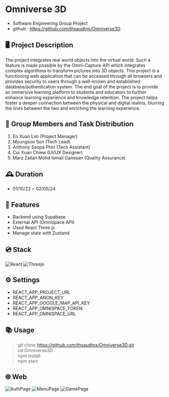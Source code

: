 # Omniverse 3D
- Software Engineering Group Project
- github : https://github.com/thsaudtnx/Omniverse3D


## 🖥️ Project Description
The project integrates real world objects into the virtual world. Such a feature is made possible by the Omni-Capture API which integrates complex algorithms to transform pictures into 3D objects. This project is a functioning web application that can be accessed through all browsers and provides security to users through a well-known and established database/authentication system. The end goal of the project is to provide an immersive learning platform to students and educators to further enhance learning experience and knowledge retention. The project helps foster a deeper connection between the physical and digital realms, blurring the lines between the two and enriching the learning experience.

## 👥 Group Members and Task Distribution
1. En Xuan Lim (Project Manager)
2. Myungsoo Son (Tech Lead)
3. Anthony Saopa Phiri (Tech Assistant)
4. Cui Xuan Chiew (UI/UX Designer)
5. Marz Zallan Mohd Ismail Ganesan (Quality Assurance)

## 🕰️ Duration
* 01/10/23 ~ 02/05/24

## 📌 Features
- Backend using Supabase
- External API (Omnispace API)
- Used React Three.js
- Manage state with Zustand

## 💿 Stack
![React](https://img.shields.io/badge/react-%2320232a.svg?style=for-the-badge&logo=react&logoColor=%2361DAFB)
![Threejs](https://img.shields.io/badge/threejs-black?style=for-the-badge&logo=three.js&logoColor=white)

## ⚙️ Settings
- REACT_APP_PROJECT_URL
- REACT_APP_ANON_KEY
- REACT_APP_GOOGLE_MAP_API_KEY
- REACT_APP_OMNISPACE_TOKEN
- REACT_APP_OMNISPACE_URL

## 📚 Usage
> git clone https://github.com/thsaudtnx/Omniverse3D.git </br>
> cd Omniverse3D </br>
> npm install </br>
> npm start </br>

## 🌐 Web
![AuthPage](https://github.com/thsaudtnx/Omniverse3D/assets/79046791/85e810bb-9e39-4382-bca1-7ab2ad9c1f58)
![MenuPage](https://github.com/thsaudtnx/Omniverse3D/assets/79046791/662234db-f84c-4571-b9b6-5cc98b1a4eef)
![GamePage](https://github.com/thsaudtnx/Omniverse3D/assets/79046791/47296913-da01-45e9-b006-a11e0f21d683)